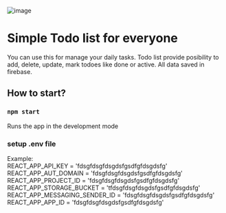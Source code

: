 ![image](https://user-images.githubusercontent.com/82111498/192955121-27e903c5-36fd-4488-8c1e-8f388e4ce07e.png)

# Simple Todo list for everyone

You can use this for manage your daily tasks. Todo list provide posibility to add, delete, update, mark todoes like done or active. All data saved in firebase.

## How to start?
### `npm start`

Runs the app in the development mode

### setup .env file

Example:\
  REACT_APP_API_KEY = 'fdsgfdsgfdsgdsfgsdfgfdsgdsfg'\
  REACT_APP_AUT_DOMAIN = 'fdsgfdsgfdsgdsfgsdfgfdsgdsfg'\
  REACT_APP_PROJECT_ID = 'fdsgfdsgfdsgdsfgsdfgfdsgdsfg'\
  REACT_APP_STORAGE_BUCKET = 'tfdsgfdsgfdsgdsfgsdfgfdsgdsfg'\
  REACT_APP_MESSAGING_SENDER_ID = 'fdsgfdsgfdsgdsfgsdfgfdsgdsfg'\
  REACT_APP_APP_ID = 'fdsgfdsgfdsgdsfgsdfgfdsgdsfg'
